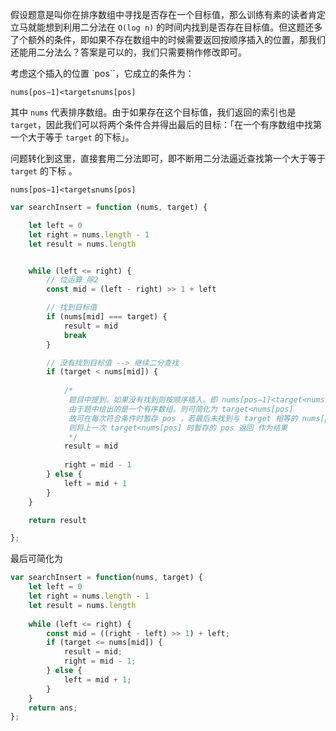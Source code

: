 假设题意是叫你在排序数组中寻找是否存在一个目标值，那么训练有素的读者肯定立马就能想到利用二分法在 `O(log n)`
的时间内找到是否存在目标值。但这题还多了个额外的条件，即如果不存在数组中的时候需要返回按顺序插入的位置，那我们还能用二分法么？答案是可以的，我们只需要稍作修改即可。

考虑这个插入的位置 `pos``，它成立的条件为：

```
nums[pos−1]<target≤nums[pos]
```

其中 `nums` 代表排序数组。由于如果存在这个目标值，我们返回的索引也是 `target`，因此我们可以将两个条件合并得出最后的目标：「在一个有序数组中找第一个大于等于 `target` 的下标」。

问题转化到这里，直接套用二分法即可，即不断用二分法逼近查找第一个大于等于 `target` 的下标 。

```
nums[pos−1]<target≤nums[pos]
```

```javascript
var searchInsert = function (nums, target) {

    let left = 0
    let right = nums.length - 1
    let result = nums.length


    while (left <= right) {
        // 位运算 除2
        const mid = (left - right) >> 1 + left

        // 找到目标值
        if (nums[mid] === target) {
            result = mid
            break
        }

        // 没有找到目标值 --> 继续二分查找
        if (target < nums[mid]) {
            
            /*
             题目中提到，如果没有找到则按顺序插入。即 nums[pos−1]<target<nums[pos]。
             由于题中给出的是一个有序数组。则可简化为 target<nums[pos]
             故可在每次符合条件时暂存 pos ，若最后未找到与 target 相等的 nums[pos] 
             则将上一次 target<nums[pos] 时暂存的 pos 返回 作为结果
             */
            result = mid 
            
            right = mid - 1
        } else {
            left = mid + 1
        }
    }

    return result

};
```

最后可简化为
```javascript
var searchInsert = function(nums, target) {
    let left = 0
    let right = nums.length - 1
    let result = nums.length
    
    while (left <= right) {
        const mid = ((right - left) >> 1) + left;
        if (target <= nums[mid]) {
            result = mid;
            right = mid - 1;
        } else {
            left = mid + 1;
        }
    }
    return ans;
};
```
